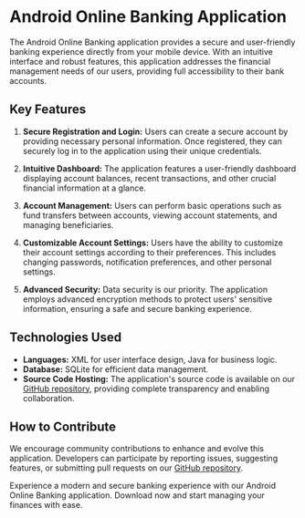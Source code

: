 # Android Online Banking Application

The Android Online Banking application provides a secure and user-friendly banking experience directly from your mobile device. With an intuitive interface and robust features, this application addresses the financial management needs of our users, providing full accessibility to their bank accounts.

## Key Features

1. **Secure Registration and Login:** Users can create a secure account by providing necessary personal information. Once registered, they can securely log in to the application using their unique credentials.

2. **Intuitive Dashboard:** The application features a user-friendly dashboard displaying account balances, recent transactions, and other crucial financial information at a glance.

3. **Account Management:** Users can perform basic operations such as fund transfers between accounts, viewing account statements, and managing beneficiaries.

4. **Customizable Account Settings:** Users have the ability to customize their account settings according to their preferences. This includes changing passwords, notification preferences, and other personal settings.

5. **Advanced Security:** Data security is our priority. The application employs advanced encryption methods to protect users' sensitive information, ensuring a safe and secure banking experience.

## Technologies Used

- **Languages:** XML for user interface design, Java for business logic.
- **Database:** SQLite for efficient data management.
- **Source Code Hosting:** The application's source code is available on our [GitHub repository](https://github.com/Nabegh-Anane/BOnlineBanking), providing complete transparency and enabling collaboration.

## How to Contribute

We encourage community contributions to enhance and evolve this application. Developers can participate by reporting issues, suggesting features, or submitting pull requests on our [GitHub repository](https://github.com/Nabegh-Anane/BOnlineBanking).

Experience a modern and secure banking experience with our Android Online Banking application. Download now and start managing your finances with ease.
